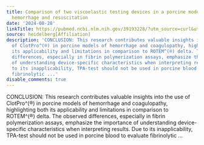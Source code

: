 ```yaml
---
title: Comparison of two viscoelastic testing devices in a porcine model of surgery,
  hemorrhage and resuscitation
date: '2024-08-28'
linkTitle: https://pubmed.ncbi.nlm.nih.gov/39193228/?utm_source=curl&utm_medium=rss&utm_campaign=pubmed-2&utm_content=1FakS-2QOkCT8HsMOQP1bCRQ4YzyumYOmxmF0moLsQ3dFB1E9V&fc=20220326224207&ff=20240829182955&v=2.18.0.post9+e462414
source: heidelberg[Affiliation]
description: 'CONCLUSION: This research contributes valuable insights into the use
  of ClotPro^(®) in porcine models of hemorrhage and coagulopathy, highlighting both
  its applicability and limitations in comparison to ROTEM^(®) delta. The observed
  differences, especially in fibrin polymerization assays, emphasize the importance
  of understanding device-specific characteristics when interpreting results. Due
  to its inapplicability, TPA-test should not be used in porcine blood to evaluate
  fibrinolytic ...'
disable_comments: true
---
```

CONCLUSION: This research contributes valuable insights into the use of ClotPro^(®) in porcine models of hemorrhage and coagulopathy, highlighting both its applicability and limitations in comparison to ROTEM^(®) delta. The observed differences, especially in fibrin polymerization assays, emphasize the importance of understanding device-specific characteristics when interpreting results. Due to its inapplicability, TPA-test should not be used in porcine blood to evaluate fibrinolytic ...